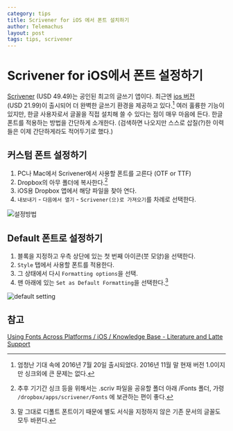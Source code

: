 ```yaml
--- 
category: tips
title: Scrivener for iOS 에서 폰트 설치하기
author: Telemachus
layout: post
tags: tips, scrivener
--- 
```


# Scrivener for iOS에서 폰트 설정하기

[Scrivener](https://itunes.apple.com/kr/app/scrivener/id418889511?mt=12&uo=4&at=10lus3) (USD 49.49)는 공인된 최고의 글쓰기 앱이다. 최근엔 [ios 버전](https://itunes.apple.com/kr/app/scrivener/id972387337?mt=8&uo=4&at=10lus3) (USD 21.99)이 출시되어 더 완벽한 글쓰기 환경을 제공하고 있다.[^1]  여러 훌륭한 기능이 있지만, 한글 사용자로서 글꼴을 직접 설치해 쓸 수 있다는 점이 매우 마음에 든다. 한글 폰트를 적용하는 방법을 간단하게 소개한다. (검색하면 나오지만 스스로 삽질(?)한 이력들은 이제 간단하게라도 적어두기로 했다.)

## 커스텀 폰트 설정하기
1. PC나 Mac에서 Scrivener에서 사용할 폰트를 고른다 (OTF or TTF)
2. Dropbox의 아무 폴더에 복사한다.[^2]
3. iOS용 Dropbox 앱에서 해당 파일을 찾아 연다.
4.  `내보내기` - `다음에서 열기` - `Scrivener(으)로 가져오기`를 차례로 선택한다.

![설정방법](http://telemachus.d.pr/Xcfv+)

## Default 폰트로 설정하기
1. 블록을 지정하고 우측 상단에 있는 첫 번째 아이콘(붓 모양)을 선택한다.
2. `Style` 탭에서 사용할 폰트를 적용한다.
3. 그 상태에서 다시 `Formatting options`을 선택.
4. 맨 아래에 있는 `Set as Default Formatting`을 선택한다.[^3]

![default setting](http://telemachus.d.pr/xamk+)

## 참고
[Using Fonts Across Platforms / iOS / Knowledge Base - Literature and Latte Support](https://scrivener.tenderapp.com/help/kb/ios/using-fonts-across-platforms)

[^1]: 엄청난 기대 속에 2016년 7월 20일 출시되었다. 2016년 11월 말 현재 버전 1.0이지만 싱크외에 큰 문제는 없다.

[^2]: 추후 기기간 싱크 등을 위해서는 .scriv 파일을 공유할 폴더 아래 /Fonts 폴더, 가령 `/dropbox/apps/scrivener/Fonts` 에 보관하는 편이 좋다.

[^3]: 말 그대로 디폴트 폰트이기 때문에 별도 서식을 지정하지 않은 기존 문서의 글꼴도 모두 바뀐다.


